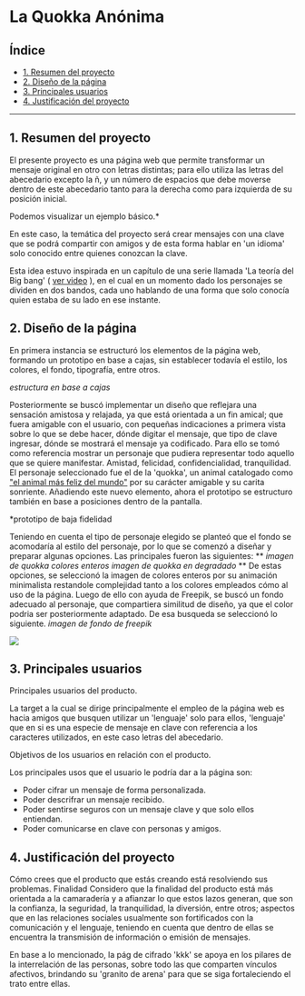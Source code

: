 # La Quokka Anónima

## Índice

* [1. Resumen del proyecto](#1-Resumen-del-proyecto)
* [2. Diseño de la página](#2-Diseño-de-la-página)
* [3. Principales usuarios](#3-Principales-usuarios)
* [4. Justificación del proyecto](#4-Justificación-del-proyecto)

***

## 1. Resumen del proyecto

El presente proyecto es una página web que permite transformar un mensaje original en otro con letras distintas; para ello utiliza las letras del abecedario excepto la ñ, y un número de espacios que debe moverse dentro de este abecedario tanto para la derecha como para izquierda de su posición inicial.

Podemos visualizar un ejemplo básico.*

En este caso, la temática del proyecto será crear mensajes con una clave que se podrá compartir con amigos y de esta forma hablar en 'un idioma' solo conocido entre quienes conozcan la clave.

Esta idea estuvo inspirada en un capítulo de una serie llamada 'La teoría del Big bang' ( [ver video](https://www.youtube.com/watch?v=LdiNUr9NpdI) ), en el cual en un momento dado los personajes se dividen en dos bandos, cada uno hablando de una forma que solo conocía quien estaba de su lado en ese instante.


## 2. Diseño de la página
En primera instancia se estructuró los elementos de la página web, formando un prototipo en base a cajas, sin establecer todavía el estilo, los colores, el fondo, tipografía, entre otros. 

*estructura en base a cajas*

Posteriormente se buscó implementar un diseño que reflejara una sensación amistosa y relajada, ya que está orientada a un fin amical; que fuera amigable con el usuario, con pequeñas indicaciones a primera vista sobre lo que se debe hacer, dónde digitar el mensaje, que tipo de clave ingresar, dónde se mostrará el mensaje ya codificado. 
Para ello se tomó como referencia mostrar un personaje que pudiera representar todo aquello que se quiere manifestar. Amistad, felicidad, confidencialidad, tranquilidad. El personaje seleccionado fue el de la 'quokka', un animal catalogado como ["el animal más feliz del mundo"](https://www.hogarmania.com/mascotas/otras/mas/quokka-marsupial-37428.html) por su carácter amigable y su carita sonriente.
Añadiendo este nuevo elemento, ahora el prototipo se estructuro también en base a posiciones dentro de la pantalla.

*prototipo de baja fidelidad

Teniendo en cuenta el tipo de personaje elegido se planteó que el fondo se acomodaría al estilo del personaje, por lo que se comenzó a diseñar y preparar algunas opciones.
Las principales fueron las siguientes:
**
*imagen de quokka colores enteros*
*imagen de quokka en degradado*
**
De estas opciones, se seleccionó la imagen de colores enteros por su animación minimalista restandole complejidad tanto a los colores empleados cómo al uso de la página.
Luego de ello con ayuda de Freepik, se buscó un fondo adecuado al personaje, que  compartiera similitud de diseño, ya que el color podria ser posteriormente adaptado.
De esa busqueda se seleccionó lo siguiente.
*imagen de fondo de freepik*

![](https://img.freepik.com/vector-gratis/fondo-plano-selva-tropical_23-2148934761.jpg?w=740&t=st=1667408582~exp=1667409182~hmac=b8ecbafa1c7c0795269cedb91501daf6335cb2e2cb1eac087d816f0d2a55cb73)





## 3. Principales usuarios
Principales usuarios del producto.

La target a la cual se dirige principalmente el empleo de la página web es hacia amigos que busquen utilizar un 'lenguaje' solo para ellos, 'lenguaje' que en si es una especie de mensaje en clave con referencia a los caracteres utilizados, en este caso letras del abecedario. 


Objetivos de los usuarios en relación con el producto.

Los principales usos que el usuario le podría dar a la página son:

* Poder cifrar un mensaje de forma personalizada.
* Poder descrifrar un mensaje recibido.
* Poder sentirse seguros con un mensaje clave y que solo ellos entiendan.
* Poder comunicarse en clave con personas  y amigos.


## 4. Justificación del proyecto
Cómo crees que el producto que estás creando está resolviendo sus problemas.
Finalidad
Considero que la finalidad del producto está más orientada a la camaradería y a afianzar lo que estos lazos generan, que son la confianza, la seguridad, la tranquilidad, la diversión, entre otros; aspectos que en las relaciones sociales usualmente son fortificados con la comunicación y el lenguaje, teniendo en cuenta que dentro de ellas se encuentra la transmisión de información o emisión de mensajes.

En base a lo mencionado, la pág de cifrado 'kkk' se apoya en los pilares de la interrelación de las personas, sobre todo las que comparten vínculos afectivos, brindando su 'granito de arena' para que se siga fortaleciendo el trato entre ellas.

